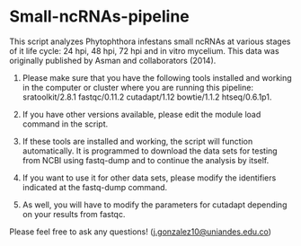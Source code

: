 # Small-ncRNAs-pipeline
This script analyzes Phytophthora infestans small ncRNAs at various stages of it life cycle: 24 hpi, 48 hpi, 72 hpi and in vitro mycelium. 
This data was originally published by Asman and collaborators (2014). 
1. Please make sure that you have the following tools installed and working in the computer or cluster where you are running this pipeline: 
sratoolkit/2.8.1
fastqc/0.11.2
cutadapt/1.12
bowtie/1.1.2
htseq/0.6.1p1. 

2. If you have other versions available, please edit the module load command in the script.

3. If these tools are installed and working, the script will function automatically. 
It is programmed to download the data sets for testing from NCBI using fastq-dump and to continue the analysis by itself.

4. If you want to use it for other data sets, please modify the identifiers indicated at the fastq-dump command.

5. As well, you will have to modify the parameters for cutadapt depending on your results from fastqc.

Please feel free to ask any questions! (j.gonzalez10@uniandes.edu.co)

